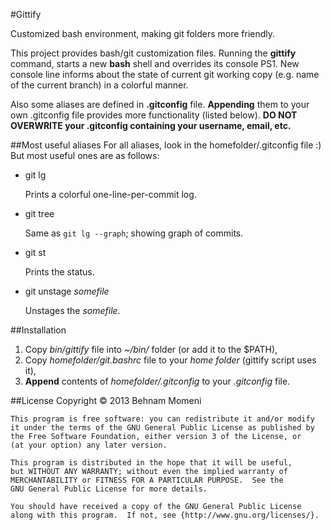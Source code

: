 #Gittify

Customized bash environment, making git folders more friendly.

This project provides bash/git customization files. Running the
**gittify** command, starts a new **bash** shell and overrides
its console PS1.
New console line informs about the state of current git
working copy (e.g. name of the current branch) in a colorful manner.

Also some aliases are defined in **.gitconfig** file. **Appending** them
to your own .gitconfig file provides more functionality (listed below).
**DO NOT OVERWRITE your .gitconfig containing your username, email, etc.**

##Most useful aliases
For all aliases, look in the homefolder/.gitconfig file :) But most useful
ones are as follows:

 * git lg

   Prints a colorful one-line-per-commit log.

 * git tree
 
   Same as `git lg --graph`; showing graph of commits.

 * git st

   Prints the status.

 * git unstage _somefile_

   Unstages the _somefile_.

##Installation

1. Copy _bin/gittify_ file into _~/bin/_ folder (or add it to the $PATH),
2. Copy _homefolder/git.bashrc_ file to your _home folder_ (gittify script uses it),
3. **Append** contents of _homefolder/.gitconfig_ to your _.gitconfig_ file.

##License
    Copyright © 2013  Behnam Momeni

    This program is free software: you can redistribute it and/or modify
    it under the terms of the GNU General Public License as published by
    the Free Software Foundation, either version 3 of the License, or
    (at your option) any later version.

    This program is distributed in the hope that it will be useful,
    but WITHOUT ANY WARRANTY; without even the implied warranty of
    MERCHANTABILITY or FITNESS FOR A PARTICULAR PURPOSE.  See the
    GNU General Public License for more details.

    You should have received a copy of the GNU General Public License
    along with this program.  If not, see {http://www.gnu.org/licenses/}.
